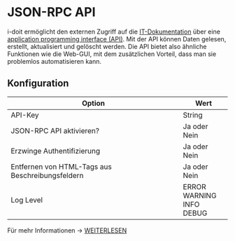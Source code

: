 # JSON-RPC API

i-doit ermöglicht den externen Zugriff auf die [IT-Dokumentation](../../../../glossar.md) über eine [application programming interface (API)](https://en.wikipedia.org/wiki/Application_programming_interface). Mit der API können Daten gelesen, erstellt, aktualisiert und gelöscht werden. Die API bietet also ähnliche Funktionen wie die Web-GUI, mit dem zusätzlichen Vorteil, dass man sie problemlos automatisieren kann.

## Konfiguration

| Option | Wert |
| - | - |
| API-Key| String |
| JSON-RPC API aktivieren? | Ja oder Nein |
| Erzwinge Authentifizierung | Ja oder Nein |
| Entfernen von HTML-Tags aus Beschreibungsfeldern | Ja oder Nein |
| Log Level | ERROR<br>WARNING<br>INFO<br>DEBUG |

Für mehr Informationen -> [WEITERLESEN](../../../../i-doit-add-ons/api/index.md)
